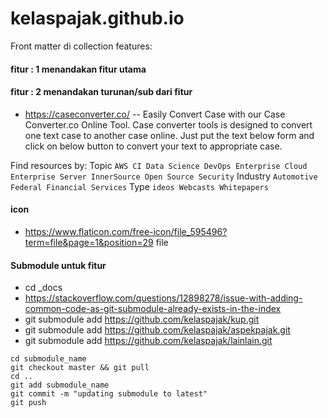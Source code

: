 # kelaspajak.github.io
Front matter di collection features:

#### fitur : 1 menandakan fitur utama
#### fitur : 2 menandakan turunan/sub dari fitur

- https://caseconverter.co/ -- Easily Convert Case with our Case Converter.co Online Tool. Case converter tools is designed to convert one text case to another case online. Just put the text below form and click on below button to convert your text to appropriate case.


Find resources by:
Topic `AWS CI Data Science DevOps Enterprise Cloud Enterprise Server InnerSource Open Source Security`
Industry `Automotive Federal Financial Services`
Type `ideos Webcasts Whitepapers`

#### icon
- https://www.flaticon.com/free-icon/file_595496?term=file&page=1&position=29 file

#### Submodule untuk fitur
- cd _docs 
- https://stackoverflow.com/questions/12898278/issue-with-adding-common-code-as-git-submodule-already-exists-in-the-index
- git submodule add https://github.com/kelaspajak/kup.git
- git submodule add https://github.com/kelaspajak/aspekpajak.git
- git submodule add https://github.com/kelaspajak/lainlain.git

```
cd submodule_name
git checkout master && git pull
cd ..
git add submodule_name
git commit -m "updating submodule to latest"
git push
```